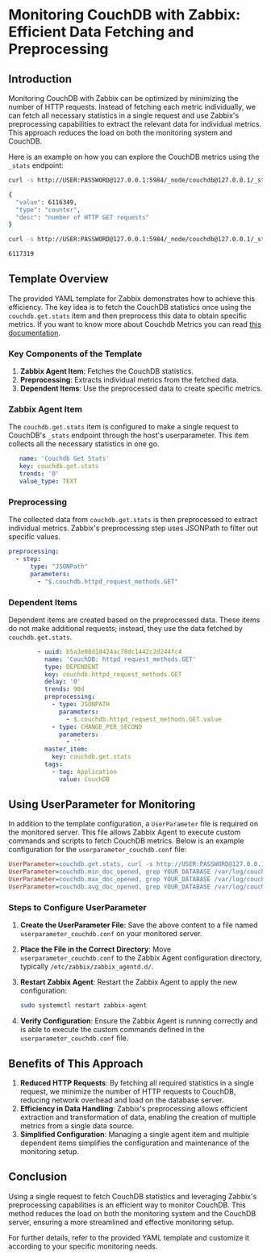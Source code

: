 
# Monitoring CouchDB with Zabbix: Efficient Data Fetching and Preprocessing

## Introduction

Monitoring CouchDB with Zabbix can be optimized by minimizing the number of HTTP requests. Instead of fetching each metric individually, we can fetch all necessary statistics in a single request and use Zabbix's preprocessing capabilities to extract the relevant data for individual metrics. This approach reduces the load on both the monitoring system and CouchDB.

Here is an example on how you can explore the CouchDB metrics using the `_stats` endpoint:

```bash
curl -s http://USER:PASSWORD@127.0.0.1:5984/_node/couchdb@127.0.0.1/_stats | jq .couchdb.httpd_request_methods.GET

{
  "value": 6116349,
  "type": "counter",
  "desc": "number of HTTP GET requests"
}

curl -s http://USER:PASSWORD@127.0.0.1:5984/_node/couchdb@127.0.0.1/_stats | jq .couchdb.httpd_request_methods.GET.value

6117319

```

## Template Overview

The provided YAML template for Zabbix demonstrates how to achieve this efficiency. The key idea is to fetch the CouchDB statistics once using the `couchdb.get.stats` item and then preprocess this data to obtain specific metrics.
If you want to know more about Couchdb Metrics you can read [this documentation](https://docs.couchdb.org/en/stable/api/server/common.html#node-node-name-stats).

### Key Components of the Template

1. **Zabbix Agent Item**: Fetches the CouchDB statistics.
2. **Preprocessing**: Extracts individual metrics from the fetched data.
3. **Dependent Items**: Use the preprocessed data to create specific metrics.

### Zabbix Agent Item

The `couchdb.get.stats` item is configured to make a single request to CouchDB's `_stats` endpoint through the host's userparameter. This item collects all the necessary statistics in one go.

```yaml
   name: 'Couchdb Get Stats'
   key: couchdb.get.stats
   trends: '0'
   value_type: TEXT
```

### Preprocessing

The collected data from `couchdb.get.stats` is then preprocessed to extract individual metrics. Zabbix's preprocessing step uses JSONPath to filter out specific values.

```yaml
preprocessing:
  - step:
      type: "JSONPath"
      parameters:
        - "$.couchdb.httpd_request_methods.GET"
```

### Dependent Items

Dependent items are created based on the preprocessed data. These items do not make additional requests; instead, they use the data fetched by `couchdb.get.stats`.

```yaml
        - uuid: b5a3e08d18424ac78dc1442c2d244fc4
          name: 'CouchDB: httpd_request_methods.GET'
          type: DEPENDENT
          key: couchdb.httpd_request_methods.GET
          delay: '0'
          trends: 90d
          preprocessing:
            - type: JSONPATH
              parameters:
                - $.couchdb.httpd_request_methods.GET.value
            - type: CHANGE_PER_SECOND
              parameters:
                - ''
          master_item:
            key: couchdb.get.stats
          tags:
            - tag: Application
              value: CouchDB
```

## Using UserParameter for Monitoring

In addition to the template configuration, a `UserParameter` file is required on the monitored server. This file allows Zabbix Agent to execute custom commands and scripts to fetch CouchDB metrics. Below is an example configuration for the `userparameter_couchdb.conf` file:

```ini
UserParameter=couchdb.get.stats, curl -s http://USER:PASSWORD@127.0.0.1:5984/_node/couchdb@127.0.0.1/_stats                                                                      
UserParameter=couchdb.min_doc_opened, grep YOUR_DATABASE /var/log/couchdb/current | cut -d " " -f 14 | grep -E '[0-9]+' | awk '!/\./' | awk 'NR==1 || $1<min {min=$1} END {print min}'             
UserParameter=couchdb.max_doc_opened, grep YOUR_DATABASE /var/log/couchdb/current | cut -d " " -f 14 | grep -E '[0-9]+' | awk '!/\./' | awk 'NR==1 || $1>max {max=$1} END {print max}'             
UserParameter=couchdb.avg_doc_opened, grep YOUR_DATABASE /var/log/couchdb/current | cut -d " " -f 14 | grep -E '[0-9]+' | awk '!/\./' | awk '{sum+=$1; count++} END {avg=sum/count; print avg}'

```

### Steps to Configure UserParameter

1. **Create the UserParameter File**: Save the above content to a file named `userparameter_couchdb.conf` on your monitored server.

2. **Place the File in the Correct Directory**: Move `userparameter_couchdb.conf` to the Zabbix Agent configuration directory, typically `/etc/zabbix/zabbix_agentd.d/`.

3. **Restart Zabbix Agent**: Restart the Zabbix Agent to apply the new configuration:
   ```sh
   sudo systemctl restart zabbix-agent
   ```

4. **Verify Configuration**: Ensure the Zabbix Agent is running correctly and is able to execute the custom commands defined in the `userparameter_couchdb.conf` file.

## Benefits of This Approach

1. **Reduced HTTP Requests**: By fetching all required statistics in a single request, we minimize the number of HTTP requests to CouchDB, reducing network overhead and load on the database server.
2. **Efficiency in Data Handling**: Zabbix's preprocessing allows efficient extraction and transformation of data, enabling the creation of multiple metrics from a single data source.
3. **Simplified Configuration**: Managing a single agent item and multiple dependent items simplifies the configuration and maintenance of the monitoring setup.

## Conclusion

Using a single request to fetch CouchDB statistics and leveraging Zabbix's preprocessing capabilities is an efficient way to monitor CouchDB. This method reduces the load on both the monitoring system and the CouchDB server, ensuring a more streamlined and effective monitoring setup.

For further details, refer to the provided YAML template and customize it according to your specific monitoring needs.
